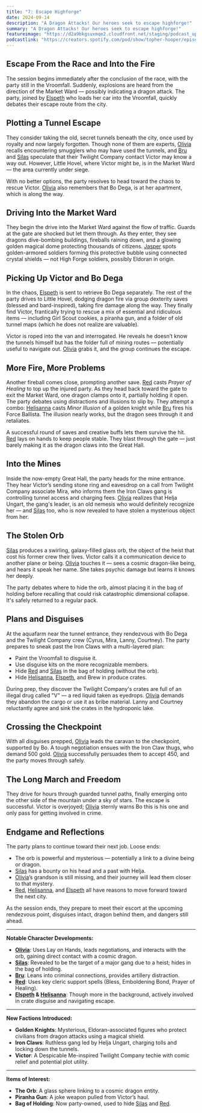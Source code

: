 ```yaml
---
title: "7: Escape Highforge"
date: 2024-09-14
description: "A Dragon Attacks! Our heroes seek to escape highforge!"
summary: "A Dragon Attacks! Our heroes seek to escape highforge!"
featureimage: "https://d2a9bkgsuxmqe2.cloudfront.net/staging/podcast_uploaded_episode400/41448639/41448639-1726335771728-06dca69a352f9.jpg"
podcastlink: "https://creators.spotify.com/pod/show/topher-hooper/episodes/C4-E7-Escape-Highforge-e2od837"
---
```

## Escape From the Race and Into the Fire

The session begins immediately after the conclusion of the race, with the party still in the Vroomfall. Suddenly, explosions are heard from the direction of the Market Ward — possibly indicating a dragon attack. The party, joined by [Elspeth](/player-characters/elspeth) who loads her car into the Vroomfall, quickly debates their escape route from the city.

## Plotting a Tunnel Escape

They consider taking the old, secret tunnels beneath the city, once used by royalty and now largely forgotten. Though none of them are experts, [Olivia](/player-characters/olivia) recalls encountering smugglers who may have used the tunnels, and [Bru](/player-characters/bru) and [Silas](/player-characters/silas) speculate that their Twilight Company contact Victor may know a way out. However, Little Hovel, where Victor might be, is in the Market Ward — the area currently under siege.

With no better options, the party resolves to head toward the chaos to rescue Victor. [Olivia](/player-characters/olivia) also remembers that Bo Dega, is at her apartment, which is along the way.

## Driving Into the Market Ward

They begin the drive into the Market Ward against the flow of traffic. Guards at the gate are shocked but let them through. As they enter, they see dragons dive-bombing buildings, fireballs raining down, and a glowing golden magical dome protecting thousands of citizens. [Jasper](/player-characters/jasper) spots golden-armored soldiers forming this protective bubble using connected crystal shields — not High Forge soldiers, possibly Eldoran in origin.

## Picking Up Victor and Bo Dega

In the chaos, [Elspeth](/player-characters/elspeth) is sent to retrieve Bo Dega separately. The rest of the party drives to Little Hovel, dodging dragon fire via group dexterity saves (blessed and bard-inspired), taking fire damage along the way. They finally find Victor, frantically trying to rescue a mix of essential and ridiculous items — including Girl Scout cookies, a piranha gun, and a folder of old tunnel maps (which he does not realize are valuable).

Victor is roped into the van and interrogated. He reveals he doesn’t know the tunnels himself but has the folder full of mining routes — potentially useful to navigate out. [Olivia](/player-characters/olivia) grabs it, and the group continues the escape.

## More Fire, More Problems

Another fireball comes close, prompting another save. [Red](/player-characters/red) casts *Prayer of Healing* to top up the injured party. As they head back toward the gate to exit the Market Ward, one dragon clamps onto it, partially holding it open. The party debates using distractions and illusions to slip by. They attempt a combo: [Helisanna](/player-characters/helisanna) casts *Minor Illusion* of a golden knight while [Bru](/player-characters/bru) fires his Force Ballista. The illusion nearly works, but the dragon sees through it and retaliates.

A successful round of saves and creative buffs lets them survive the hit. [Red](/player-characters/red) lays on hands to keep people stable. They blast through the gate — just barely making it as the dragon claws into the Great Hall.

## Into the Mines

Inside the now-empty Great Hall, the party heads for the mine entrance. They hear Victor’s sending stone ring and eavesdrop on a call from Twilight Company associate Mira, who informs them the Iron Claws gang is controlling tunnel access and charging fees. [Olivia](/player-characters/olivia) realizes that Helja Ungart, the gang's leader, is an old nemesis who would definitely recognize her — and [Silas](/player-characters/silas) too, who is now revealed to have stolen a mysterious object from her.

## The Stolen Orb

[Silas](/player-characters/silas) produces a swirling, galaxy-filled glass orb, the object of the heist that cost his former crew their lives. Victor calls it a communication device to another plane or being. [Olivia](/player-characters/olivia) touches it — sees a cosmic dragon-like being, and hears it speak her name. She takes psychic damage but learns it knows her deeply.

The party debates where to hide the orb, almost placing it in the bag of holding before recalling that could risk catastrophic dimensional collapse. It's safely returned to a regular pack.

## Plans and Disguises

At the aquafarm near the tunnel entrance, they rendezvous with Bo Dega and the Twilight Company crew (Cyrus, Mira, Lanny, Courtney). The party prepares to sneak past the Iron Claws with a multi-layered plan:
- Paint the Vroomfall to disguise it.
- Use disguise kits on the more recognizable members.
- Hide [Red](/player-characters/red) and [Silas](/player-characters/silas) in the bag of holding (without the orb).
- Hide [Helisanna](/player-characters/helisanna), [Elspeth](/player-characters/elspeth), and Brew in produce crates.

During prep, they discover the Twilight Company's crates are full of an illegal drug called "V" — a red liquid taken as eyedrops. [Olivia](/player-characters/olivia) demands they abandon the cargo or use it as bribe material. Lanny and Courtney reluctantly agree and sink the crates in the hydroponic lake.

## Crossing the Checkpoint

With all disguises prepped, [Olivia](/player-characters/olivia) leads the caravan to the checkpoint, supported by Bo. A tough negotiation ensues with the Iron Claw thugs, who demand 500 gold. [Olivia](/player-characters/olivia) successfully persuades them to accept 450, and the party moves through safely.

## The Long March and Freedom

They drive for hours through guarded tunnel paths, finally emerging onto the other side of the mountain under a sky of stars. The escape is successful. Victor is overjoyed; [Olivia](/player-characters/olivia) sternly warns Bo this is his one and only pass for getting involved in crime.

## Endgame and Reflections

The party plans to continue toward their next job. Loose ends:
- The orb is powerful and mysterious — potentially a link to a divine being or dragon.
- [Silas](/player-characters/silas) has a bounty on his head and a past with Helja.
- [Olivia](/player-characters/olivia)’s grandson is still missing, and their journey will lead them closer to that mystery.
- [Red](/player-characters/red), [Helisanna](/player-characters/helisanna), and [Elspeth](/player-characters/elspeth) all have reasons to move forward toward the next city.

As the session ends, they prepare to meet their escort at the upcoming rendezvous point, disguises intact, dragon behind them, and dangers still ahead.

---
**Notable Character Developments:**
- **[Olivia](/player-characters/olivia)**: Uses Lay on Hands, leads negotiations, and interacts with the orb, gaining direct contact with a cosmic dragon.
- **[Silas](/player-characters/silas)**: Revealed to be the target of a major gang due to a heist; hides in the bag of holding.
- **[Bru](/player-characters/bru)**: Leans into criminal connections, provides artillery distraction.
- **[Red](/player-characters/red)**: Uses key cleric support spells (Bless, Emboldening Bond, Prayer of Healing).
- **[Elspeth](/player-characters/elspeth) & [Helisanna](/player-characters/helisanna)**: Though more in the background, actively involved in crate disguise and navigating escape.

---
**New Factions Introduced:**
- **Golden Knights**: Mysterious, Eldoran-associated figures who protect civilians from dragon attacks using a magical shield.
- **Iron Claws**: Ruthless gang led by Helja Ungart, charging tolls and locking down the tunnels.
- **Victor**: A Despicable Me-inspired Twilight Company techie with comic relief and potential plot utility.

---
**Items of Interest:**
- **The Orb**: A glass sphere linking to a cosmic dragon entity.
- **Piranha Gun**: A joke weapon pulled from Victor’s haul.
- **Bag of Holding**: Now party-owned, used to hide [Silas](/player-characters/silas) and [Red](/player-characters/red).